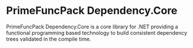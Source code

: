 # PrimeFuncPack Dependency.Core
PrimeFuncPack Dependency.Core is a core library for .NET providing a functional programming based technology to build consistent dependency trees validated in the compile time.
